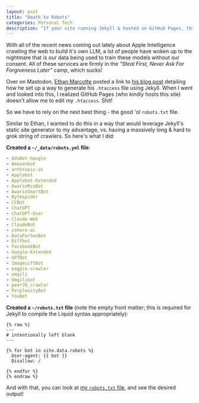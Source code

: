 ```yaml
---
layout: post
title: "Death to Robots"
categories: Personal Tech
description: "If your site running Jekyll & hosted on GitHub Pages, this post is for you."
---
```


With all of the recent news coming out lately about Apple Intelligence crawling the web to build it's own LLM, a lot of people have woken up to the nightmare that is our data being used to train these models without our consent. All of these services are firmly in the *"Steal First, Never Ask For Forgiveness Later"* camp, which sucks!

Over on Mastodon, [Ethan Marcotte](https://follow.ethanmarcotte.com/@beep) posted a link to [his blog post](https://ethanmarcotte.com/wrote/blockin-bots/) detailing how he set up a way to generate his `.htaccess` file using Jekyll. When I went and looked into this, I realized GitHub Pages (who kindly hosts this site) doesn't allow me to edit my `.htaccess`. Shit!

So we have to rely on the next best thing - the good 'ol `robots.txt` file.

Similar to Ethan, I wanted to do this in a way that would leverage Jekyll's static site generator to my advantage, vs. having a massively long & hard to grok string of crawlers. So here's what I did:

**Created a `~/_data/robots.yml` file**:

```yml
- AdsBot-Google
- Amazonbot
- anthropic-ai
- Applebot
- Applebot-Extended
- AwarioRssBot
- AwarioSmartBot
- Bytespider
- CCBot
- ChatGPT
- ChatGPT-User
- Claude-Web
- ClaudeBot
- cohere-ai
- DataForSeoBot
- Diffbot
- FacebookBot
- Google-Extended
- GPTBot
- ImagesiftBot
- magpie-crawler
- omgili
- Omgilibot
- peer39_crawler
- PerplexityBot
- YouBot
```

**Created a `~/robots.txt` file** (note the empty front matter; this is required for Jekyll to compile the Liquid syntax appropriately):

```liquid
{% raw %}
---
# intentionally left blank
---

{% for bot in site.data.robots %}
  User-agent: {{ bot }}
  Disallow: /
  
{% endfor %}
{% endraw %}
```

And with that, you can look at [my `robots.txt` file](/robots.txt), and see the desired output!
